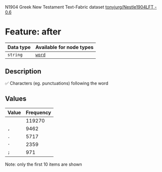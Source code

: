 <p>N1904 Greek New Testament Text-Fabric dataset <a href="https://github.com/tonyjurg/Nestle1904LFT">tonyjurg/Nestle1904LFT - 0.6</a></p>

<h1>Feature: after</h1>

<table>
<thead>
<tr>
  <th>Data type</th>
  <th>Available for node types</th>
</tr>
</thead>
<tbody>
<tr>
  <td><code>string</code></td>
  <td><A HREF="featurebynodetype.md#word"><code>word</code></A></td>
</tr>
</tbody>
</table>

<h2>Description</h2>

<p>✅ Characters (eg. punctuations) following the word</p>

<h2>Values</h2>

<table>
<thead>
<tr>
  <th>Value</th>
  <th>Frequency</th>
</tr>
</thead>
<tbody>
<tr>
  <td><code></code></td>
  <td>119270</td>
</tr>
<tr>
  <td><code>,</code></td>
  <td>9462</td>
</tr>
<tr>
  <td><code>.</code></td>
  <td>5717</td>
</tr>
<tr>
  <td><code>·</code></td>
  <td>2359</td>
</tr>
<tr>
  <td><code>;</code></td>
  <td>971</td>
</tr>
</tbody>
</table>

<p>Note: only the first 10 items are shown</p>
